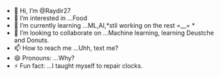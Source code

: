 - 👋 Hi, I’m @Raydir27
- 👀 I’m interested in ...Food
- 🌱 I’m currently learning ...ML,AI,*stil working on the rest =__= *
- 💞️ I’m looking to collaborate on ...Machine learning, learning Deustche and Donuts.
- 📫 How to reach me ...Uhh, text  me?
- 😄 Pronouns: ...Why?
- ⚡ Fun fact: ...I taught myself to repair clocks.

<!---
Raydir27/Raydir27 is a ✨ special ✨ repository because its `README.md` (this file) appears on your GitHub profile.
You can click the Preview link to take a look at your changes.
--->

